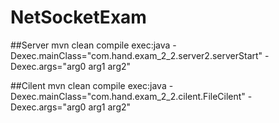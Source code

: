 # NetSocketExam

##Server
mvn clean compile exec:java -Dexec.mainClass="com.hand.exam_2_2.server2.serverStart" -Dexec.args="arg0 arg1 arg2"


##Cilent
mvn clean compile exec:java -Dexec.mainClass="com.hand.exam_2_2.cilent.FileCilent" -Dexec.args="arg0 arg1 arg2"

